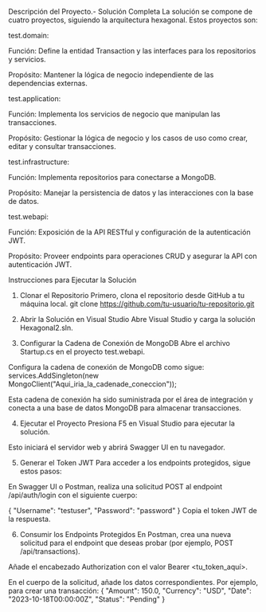 Descripción del Proyecto.-
Solución Completa
La solución se compone de cuatro proyectos, siguiendo la arquitectura hexagonal. Estos proyectos son:

test.domain:

Función: Define la entidad Transaction y las interfaces para los repositorios y servicios.

Propósito: Mantener la lógica de negocio independiente de las dependencias externas.

test.application:

Función: Implementa los servicios de negocio que manipulan las transacciones.

Propósito: Gestionar la lógica de negocio y los casos de uso como crear, editar y consultar transacciones.

test.infrastructure:

Función: Implementa repositorios para conectarse a MongoDB.

Propósito: Manejar la persistencia de datos y las interacciones con la base de datos.

test.webapi:

Función: Exposición de la API RESTful y configuración de la autenticación JWT.

Propósito: Proveer endpoints para operaciones CRUD y asegurar la API con autenticación JWT.


Instrucciones para Ejecutar la Solución
1. Clonar el Repositorio
Primero, clona el repositorio desde GitHub a tu máquina local.
git clone https://github.com/tu-usuario/tu-repositorio.git
2. Abrir la Solución en Visual Studio
Abre Visual Studio y carga la solución Hexagonal2.sln.

3. Configurar la Cadena de Conexión de MongoDB
Abre el archivo Startup.cs en el proyecto test.webapi.

Configura la cadena de conexión de MongoDB como sigue:
services.AddSingleton<IMongoClient>(new MongoClient("Aqui_iria_la_cadenade_coneccion"));

Esta cadena de conexión ha sido suministrada por el área de integración y conecta a una base de datos MongoDB para almacenar transacciones.

4. Ejecutar el Proyecto
Presiona F5 en Visual Studio para ejecutar la solución.

Esto iniciará el servidor web y abrirá Swagger UI en tu navegador.

5. Generar el Token JWT
Para acceder a los endpoints protegidos, sigue estos pasos:

En Swagger UI o Postman, realiza una solicitud POST al endpoint /api/auth/login con el siguiente cuerpo:

{
    "Username": "testuser",
    "Password": "password"
}
Copia el token JWT de la respuesta.

6. Consumir los Endpoints Protegidos
En Postman, crea una nueva solicitud para el endpoint que deseas probar (por ejemplo, POST /api/transactions).

Añade el encabezado Authorization con el valor Bearer <tu_token_aquí>.

En el cuerpo de la solicitud, añade los datos correspondientes. Por ejemplo, para crear una transacción:
{
    "Amount": 150.0,
    "Currency": "USD",
    "Date": "2023-10-18T00:00:00Z",
    "Status": "Pending"
}
